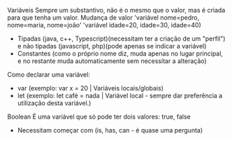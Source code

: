 Variáveis 
Sempre um substantivo, não é o mesmo que o valor, mas é criada para que tenha um valor. Mudança de valor 'variável nome=pedro, nome=maria, nome=joão' 'variável idade=20, idade=30, idade=40)
  - Tipadas (java, c++, Typescript)(necessitam ter a criação de um "perfil") e não tipadas (javascript, php)(pode apenas se indicar a variável)
  - Constantes (como o próprio nome diz, muda apenas no lugar principal, e no restante muda automaticamente sem necessitar a alteração)

Como declarar uma variável:
  - var (exemplo: var x = 20 | Variáveis locais/globais)
  - let (exemplo: let café = nada | Variável local - sempre dar preferência a utilização desta variável.)
  
Boolean
É uma variável que só pode ter dois valores: true, false
 - Necessitam começar com (is, has, can - é quase uma pergunta)
